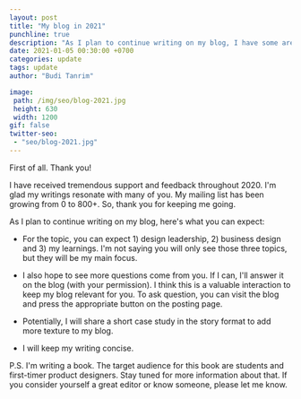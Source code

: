 ```yaml
---
layout: post
title: "My blog in 2021"
punchline: true
description: "As I plan to continue writing on my blog, I have some areas that I want to improve. I thought I'd share it with you to expect what you can expect from my blog this year:"
date: 2021-01-05 00:30:00 +0700
categories: update
tags: update
author: "Budi Tanrim"

image:
 path: /img/seo/blog-2021.jpg
 height: 630
 width: 1200
gif: false
twitter-seo: 
 - "seo/blog-2021.jpg"
---
```


First of all. Thank you!

I have received tremendous support and feedback throughout 2020. I'm glad my writings resonate with many of you. My mailing list has been growing from 0 to 800+. So, thank you for keeping me going.

As I plan to continue writing on my blog, here's what you can expect:

- For the topic, you can expect 1) design leadership, 2) business design and 3) my learnings. I'm not saying you will only see those three topics, but they will be my main focus.

- I also hope to see more questions come from you. If I can, I'll answer it on the blog (with your permission). I think this is a valuable interaction to keep my blog relevant for you. To ask question, you can visit the blog and press the appropriate button on the posting page.

- Potentially, I will share a short case study in the story format to add more texture to my blog.

- I will keep my writing concise.

P.S. I'm writing a book. The target audience for this book are students and first-timer product designers. Stay tuned for more information about that. If you consider yourself a great editor or know someone, please let me know.
